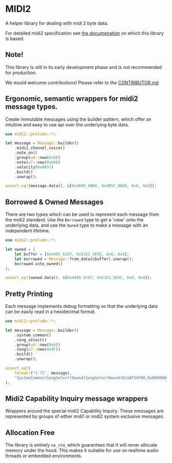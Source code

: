 # MIDI2

A helper library for dealing with midi 2 byte data.

For detailed midi2 specification see [the documenation](https://midi.org/)
on which this library is based.

## **Note!**

This library is still in its early development phase and is not
recommended for production.

We would welcome contributions! 
Please refer to the [CONTRIBUTOR.md](CONTRIBUTOR.md)

## Ergonomic, semantic wrappers for midi2 message types.

Create immutable messages using the builder pattern, 
which offer an intuitive and easy to use api over the
underlying byte data.

```rust
use midi2::prelude::*;

let message = Message::builder()
    .midi2_channel_voice()
    .note_on()
    .group(u4::new(0xD))
    .note(u7::new(0x60))
    .velocity(0x4B57)
    .build()
    .unwrap();

assert_eq!(message.data(), &[0x4D90_6000, 0x4B57_0000, 0x0, 0x0]);
```

## Borrowed & Owned Messages

There are two types which can be used to represent each message from the midi2 standard.
Use the `Borrowed` type to get a 'view' onto the underlying data,
and use the `Owned` type to make a message with an independent lifetime.

```rust
use midi2::prelude::*;

let owned = {
    let buffer = [0x4405_6C07, 0xE1E3_5E92, 0x0, 0x0];
    let borrowed = Message::from_data(&buffer).unwrap();
    borrowed.into_owned()
};

assert_eq!(owned.data(), &[0x4405_6C07, 0xE1E3_5E92, 0x0, 0x0]);
```

## Pretty Printing

Each message implements debug formatting so that the underlying 
data can be easily read in a hexidecimal format.

```rust
use midi2::prelude::*;

let message = Message::builder()
    .system_common()
    .song_select()
    .group(u4::new(0xA))
    .song(u7::new(0x4F))
    .build()
    .unwrap();

assert_eq!(
    format!("{:?}", message),
    "SystemCommon(SongSelect(Owned(SongSelectOwned(0x1AF34F00,0x00000000,0x00000000,0x00000000))))",
);
```

## Midi2 Capability Inquiry message wrappers
Wrappers around the special midi2 Capability Inquiry.
These messages are represented by groups of either midi1 or midi2 
system exclusive messages.

## Allocation Free
The library is entirely `no_std`, which guarantees that 
it will never allocate memory under the hood.
This makes it suitable for use on realtime audio threads
or embedded environments.
